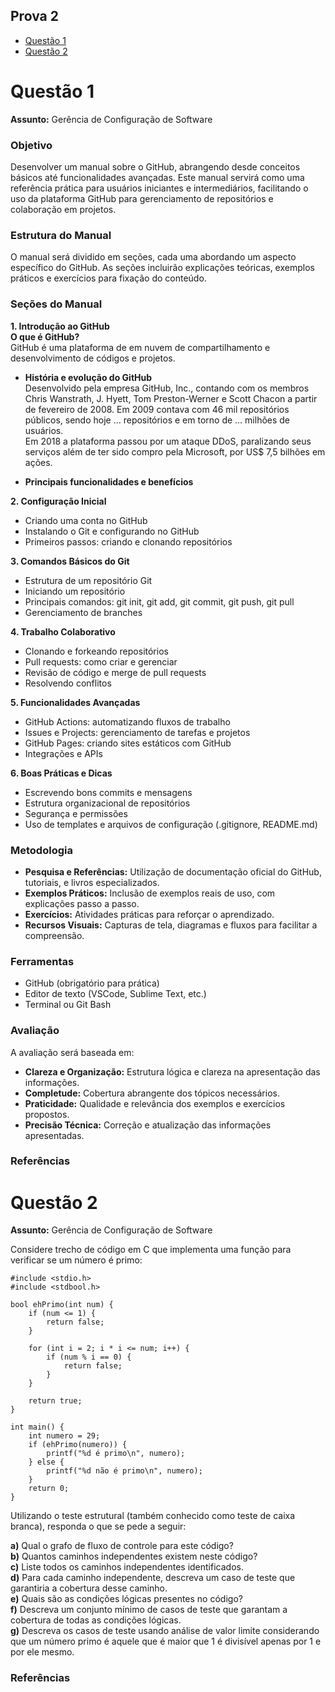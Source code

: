 ## Prova 2
* [Questão 1](#questao1)
* [Questão 2](#questao2)

<a name="questao1"></a>
# Questão 1

**Assunto:** Gerência de Configuração de Software

### Objetivo
Desenvolver um manual sobre o GitHub, abrangendo desde conceitos básicos até funcionalidades avançadas. Este manual servirá como uma referência prática para usuários iniciantes e intermediários, facilitando o uso da plataforma GitHub para gerenciamento de repositórios e colaboração em projetos.

### Estrutura do Manual
O manual será dividido em seções, cada uma abordando um aspecto específico do GitHub. As seções incluirão explicações teóricas, exemplos práticos e exercícios para fixação do conteúdo.
### Seções do Manual

**1. Introdução ao GitHub** <br>
**O que é GitHub?** <br>
GitHub é uma plataforma de em nuvem de compartilhamento e desenvolvimento de códigos e projetos. <br>

* **História e evolução do GitHub** <br>
Desenvolvido pela empresa GitHub, Inc., contando com os membros Chris Wanstrath, J. Hyett, Tom Preston-Werner e Scott Chacon a partir de fevereiro de 2008. Em 2009 contava com 46 mil repositórios públicos, sendo hoje ... repositórios e em torno de ... milhões de usuários. <br>
Em 2018 a plataforma passou por um ataque DDoS, paralizando seus serviços além de ter sido compro pela Microsoft, por US$ 7,5 bilhões em ações. <br>

* **Principais funcionalidades e benefícios** <br>

**2. Configuração Inicial**
* Criando uma conta no GitHub
* Instalando o Git e configurando no GitHub
* Primeiros passos: criando e clonando repositórios

**3. Comandos Básicos do Git**
* Estrutura de um repositório Git
* Iniciando um repositório
* Principais comandos: git init, git add, git commit, git push, git pull
* Gerenciamento de branches

**4. Trabalho Colaborativo**
* Clonando e forkeando repositórios
* Pull requests: como criar e gerenciar
* Revisão de código e merge de pull requests
* Resolvendo conflitos

**5. Funcionalidades Avançadas**
* GitHub Actions: automatizando fluxos de trabalho
* Issues e Projects: gerenciamento de tarefas e projetos
* GitHub Pages: criando sites estáticos com GitHub
* Integrações e APIs

**6. Boas Práticas e Dicas**
* Escrevendo bons commits e mensagens
* Estrutura organizacional de repositórios
* Segurança e permissões
* Uso de templates e arquivos de configuração (.gitignore, README.md)

### Metodologia
* **Pesquisa e Referências:** Utilização de documentação oficial do GitHub, tutoriais, e livros especializados. </br>
* **Exemplos Práticos:** Inclusão de exemplos reais de uso, com explicações passo a passo. </br>
* **Exercícios:** Atividades práticas para reforçar o aprendizado. </br>
* **Recursos Visuais:** Capturas de tela, diagramas e fluxos para facilitar a compreensão. </br>

### Ferramentas
* GitHub (obrigatório para prática)
* Editor de texto (VSCode, Sublime Text, etc.)
* Terminal ou Git Bash

### Avaliação
A avaliação será baseada em:
* **Clareza e Organização:** Estrutura lógica e clareza na apresentação das informações. </br>
* **Completude:** Cobertura abrangente dos tópicos necessários. </br>
* **Praticidade:** Qualidade e relevância dos exemplos e exercícios propostos. </br>
* **Precisão Técnica:** Correção e atualização das informações apresentadas. </br>

### Referências


<a name="questao2"></a>
# Questão 2

**Assunto:** Gerência de Configuração de Software

Considere trecho de código em C que implementa uma função para verificar se um número é primo:

```
#include <stdio.h>
#include <stdbool.h>

bool ehPrimo(int num) {
    if (num <= 1) {
        return false;
    }
    
    for (int i = 2; i * i <= num; i++) {
        if (num % i == 0) {
            return false;
        }
    }
    
    return true;
}

int main() {
    int numero = 29;
    if (ehPrimo(numero)) {
        printf("%d é primo\n", numero);
    } else {
        printf("%d não é primo\n", numero);
    }
    return 0;
}
```

Utilizando o teste estrutural (também conhecido como teste de caixa branca), responda o que se pede a seguir:

**a)** Qual o grafo de fluxo de controle para este código? </br>
**b)** Quantos caminhos independentes existem neste código? </br>
**c)** Liste todos os caminhos independentes identificados. </br>
**d)** Para cada caminho independente, descreva um caso de teste que garantiria a cobertura desse caminho. </br>
**e)** Quais são as condições lógicas presentes no código? </br>
**f)** Descreva um conjunto mínimo de casos de teste que garantam a cobertura de todas as condições lógicas. </br>
**g)** Descreva os casos de teste usando análise de valor limite considerando que um número primo é aquele que é maior que 1 é divisível apenas por 1 e por ele mesmo. </br>

### Referências
